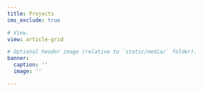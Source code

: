 ```yaml
---
title: Projects
cms_exclude: true

# View.
view: article-grid

# Optional header image (relative to `static/media/` folder).
banner:
  caption: ''
  image: ''

---
```

